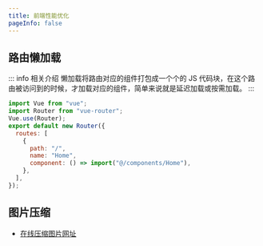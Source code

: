 ```yaml
---
title: 前端性能优化
pageInfo: false
---
```


## 路由懒加载

::: info 相关介绍
懒加载将路由对应的组件打包成一个个的 JS 代码块，在这个路由被访问到的时候，才加载对应的组件，简单来说就是延迟加载或按需加载。
:::

```js
import Vue from "vue";
import Router from "vue-router";
Vue.use(Router);
export default new Router({
  routes: [
    {
      path: "/",
      name: "Home",
      component: () => import("@/components/Home"),
    },
  ],
});
```

## 图片压缩

- [在线压缩图片网址](https://tinypng.com/)
